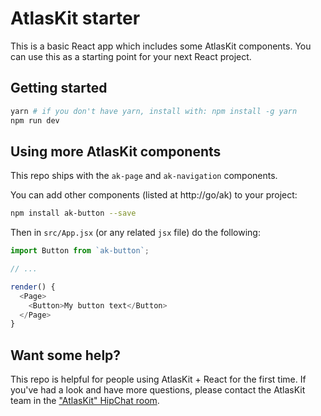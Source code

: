# AtlasKit starter

This is a basic React app which includes some AtlasKit components. You can use this as a starting point for your next React project.

## Getting started

```bash
yarn # if you don't have yarn, install with: npm install -g yarn
npm run dev
```

## Using more AtlasKit components

This repo ships with the `ak-page` and `ak-navigation` components.

You can add other components (listed at http://go/ak) to your project:

```bash
npm install ak-button --save
```

Then in `src/App.jsx` (or any related `jsx` file) do the following:

```js
import Button from `ak-button`;

// ...

render() {
  <Page>
    <Button>My button text</Button>
  </Page>
}
```

## Want some help?

This repo is helpful for people using AtlasKit + React for the first time. If you've had a look and have more questions, please contact the AtlasKit team in the ["AtlasKit" HipChat room](hipchat://atlassian.hipchat.com/chat/room/AtlasKit).
